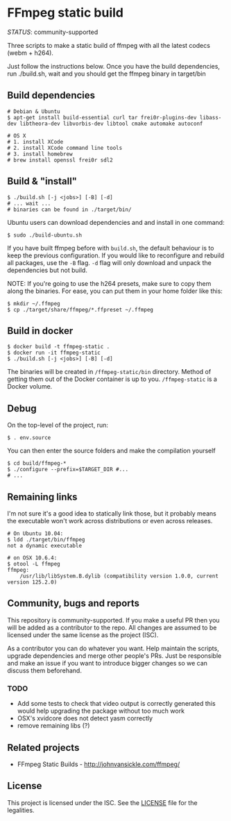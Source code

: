 FFmpeg static build
===================

*STATUS*: community-supported

Three scripts to make a static build of ffmpeg with all the latest codecs (webm + h264).

Just follow the instructions below. Once you have the build dependencies,
run ./build.sh, wait and you should get the ffmpeg binary in target/bin

Build dependencies
------------------

    # Debian & Ubuntu
    $ apt-get install build-essential curl tar frei0r-plugins-dev libass-dev libtheora-dev libvorbis-dev libtool cmake automake autoconf

    # OS X
    # 1. install XCode
    # 2. install XCode command line tools
    # 3. install homebrew
    # brew install openssl frei0r sdl2

Build & "install"
-----------------

    $ ./build.sh [-j <jobs>] [-B] [-d]
    # ... wait ...
    # binaries can be found in ./target/bin/

Ubuntu users can download dependencies and and install in one command:

    $ sudo ./build-ubuntu.sh

If you have built ffmpeg before with `build.sh`, the default behaviour is to keep the previous configuration. If you would like to reconfigure and rebuild all packages, use the `-B` flag. `-d` flag will only download and unpack the dependencies but not build.

NOTE: If you're going to use the h264 presets, make sure to copy them along the binaries. For ease, you can put them in your home folder like this:

    $ mkdir ~/.ffmpeg
    $ cp ./target/share/ffmpeg/*.ffpreset ~/.ffmpeg


Build in docker
---------------

    $ docker build -t ffmpeg-static .
    $ docker run -it ffmpeg-static
    $ ./build.sh [-j <jobs>] [-B] [-d]

The binaries will be created in `/ffmpeg-static/bin` directory.
Method of getting them out of the Docker container is up to you.
`/ffmpeg-static` is a Docker volume.

Debug
-----

On the top-level of the project, run:

    $ . env.source

You can then enter the source folders and make the compilation yourself

    $ cd build/ffmpeg-*
    $ ./configure --prefix=$TARGET_DIR #...
    # ...

Remaining links
---------------

I'm not sure it's a good idea to statically link those, but it probably
means the executable won't work across distributions or even across releases.

    # On Ubuntu 10.04:
    $ ldd ./target/bin/ffmpeg
    not a dynamic executable

    # on OSX 10.6.4:
    $ otool -L ffmpeg
    ffmpeg:
        /usr/lib/libSystem.B.dylib (compatibility version 1.0.0, current version 125.2.0)

Community, bugs and reports
---------------------------

This repository is community-supported. If you make a useful PR then you will
be added as a contributor to the repo. All changes are assumed to be licensed
under the same license as the project (ISC).

As a contributor you can do whatever you want. Help maintain the scripts,
upgrade dependencies and merge other people's PRs. Just be responsible and
make an issue if you want to introduce bigger changes so we can discuss them
beforehand.

### TODO

 * Add some tests to check that video output is correctly generated
   this would help upgrading the package without too much work
 * OSX's xvidcore does not detect yasm correctly
 * remove remaining libs (?)

Related projects
----------------

* FFmpeg Static Builds - http://johnvansickle.com/ffmpeg/

License
-------

This project is licensed under the ISC. See the [LICENSE](LICENSE) file for
the legalities.

